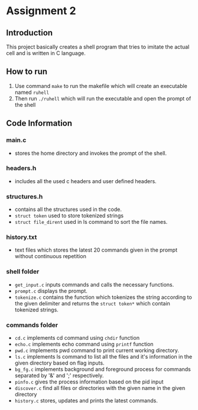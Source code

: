 # Assignment 2

## Introduction

This project basically creates a shell program that tries to imitate the actual cell and is written in C language.

## How to run
1. Use command `make` to run the makefile which will create an executable named `ruhell`
2. Then run `./ruhell` which will run the executable and open the prompt of the shell

## Code Information

### main.c
- stores the home directory and invokes the prompt of the shell.
  
### headers.h
- includes all the used c headers and user defined headers.

### structures.h
- contains all the structures used in the code.
- `struct token` used to store tokenized strings
- `struct file_dirent` used in ls command to sort the file names.

### history.txt
- text files which stores the latest 20 commands given in the prompt without continuous repetition

### shell folder
- `get_input.c` inputs commands and calls the necessary functions.
- `prompt.c` displays the prompt.
- `tokenize.c` contains the function which tokenizes the string according to the given delimiter and returns the `struct token*` which contain tokenized strings.

### commands folder
- `cd.c` implements cd command using `chdir` function
- `echo.c` implements echo command using `printf` function
- `pwd.c` implements pwd command to print current working directory.
- `ls.c` implements ls command to list all the files and it's information in the given directory based on flag inputs.
- `bg_fg.c` implements background and foreground process for commands separated by '&' and ';' respectively.
- `pinfo.c` gives the process information based on the pid input
- `discover.c` find all files or directories with the given name in the given directory
- `history.c` stores, updates and prints the latest commands.
  